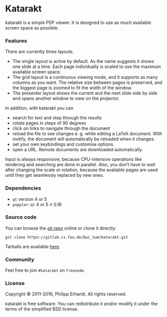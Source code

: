 # Katarakt

katarakt is a simple PDF viewer. It is designed to use as much available screen space as possible.

### Features

There are currently three layouts.

* The single layout is active by default. As the name suggests it shows one slide at a time. Each page individually is scaled to use the maximum available screen space.
* The grid layout is a continuous viewing mode, and it supports as many columns as you want. The relative size between pages is preserved, and the biggest page is zoomed to fit the width of the window.
* The presenter layout shows the current and the next slide side by side and opens another window to view on the projector.

In addition, with katarakt you can

* search for text and step through the results
* rotate pages in steps of 90 degrees
* click on links to navigate through the document
* reload the file to see changes e. g. while editing a LaTeX document. With inotify, the document will automatically be reloaded when it changes.
* set your own keybindings and customise options.
* open a URL. Remote documents are downloaded automatically.

Input is always responsive, because CPU-intensive operations like rendering and searching are done in parallel. Also, you don’t have to wait after changing the scale or rotation, because the available pages are used until they get seamlessly replaced by new ones.

### Dependencies

* `qt` version 4 or 5
* `poppler-qt` 4 or 5 ≥  0.18

### Source code


You can browse the [git repo](https://gitlab.cs.fau.de/Qui_Sum/katarakt) online or clone it directly:

```
git clone https://gitlab.cs.fau.de/Qui_Sum/katarakt.git
```

Tarballs are available [here](https://wwwcip.cs.fau.de/~go18gomu/katarakt/tarballs/).

### Community

Feel free to join `#katarakt` on `freenode`.

### License

Copyright © 2011-2016, Philipp Erhardt. All rights reserved.

katarakt is free software. You can redistribute it and/or modify it under the terms of the simplified BSD license.

